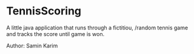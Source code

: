# TennisScoring
A little java application that runs through a fictitiou, /random tennis game and tracks the score until game is won.

Author: Samin Karim
